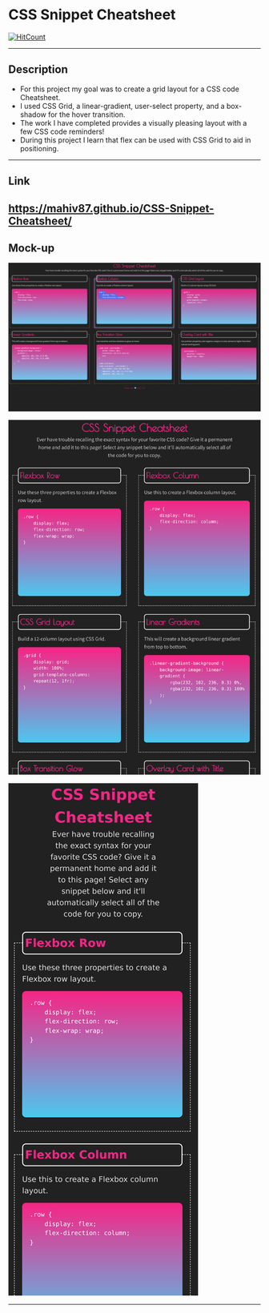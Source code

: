 # CSS Snippet Cheatsheet

  [![HitCount](https://hits.dwyl.com/mahiv87/wk2_miniProject.svg?style=flat-square)](http://hits.dwyl.com/mahiv87/wk2_miniProject)

---

## Description

<ul>
    <li>For this project my goal was to create a grid layout for a CSS code Cheatsheet.</li>
    <li>I used CSS Grid, a linear-gradient, user-select property, and a box-shadow for the hover transition.</li>
    <li>The work I have completed provides a visually pleasing layout with a few CSS code reminders!</li>
    <li>During this project I learn that flex can be used with CSS Grid to aid in positioning.</li>
</ul>

---

## Link

https://mahiv87.github.io/CSS-Snippet-Cheatsheet/
---

## Mock-up

![My CSS Cheatsheet @ +992px](./assets/images/CSS_992.png)

![My CSS Cheatsheet @ +768px](./assets/images/CSS_768.png)

![My CSS Cheatsheet @ -768px](./assets/images/CSS_400.png)

---
